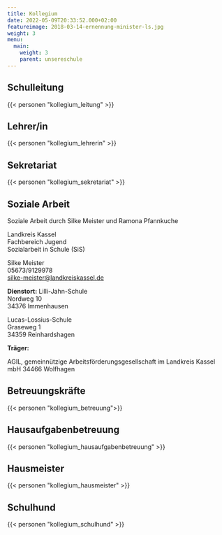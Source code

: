 ```yaml
---
title: Kollegium
date: 2022-05-09T20:33:52.000+02:00
featureimage: 2018-03-14-ernennung-minister-ls.jpg
weight: 3
menu:
  main:
    weight: 3
    parent: unsereschule
---
```


## Schulleitung

{{< personen "kollegium_leitung" >}}

## Lehrer/in

{{< personen "kollegium_lehrerin" >}}

## Sekretariat

{{< personen "kollegium_sekretariat" >}}

## Soziale Arbeit

Soziale Arbeit durch Silke Meister und Ramona Pfannkuche

Landkreis Kassel  
Fachbereich Jugend  
Sozialarbeit in Schule (SiS)

Silke Meister  
05673/9129978  
silke-meister@landkreiskassel.de

**Dienstort:**
Lilli-Jahn-Schule  
Nordweg 10  
34376 Immenhausen

Lucas-Lossius-Schule  
Graseweg 1  
34359 Reinhardshagen

**Träger:**

AGIL, gemeinnützige Arbeitsförderungsgesellschaft im Landkreis Kassel mbH
34466 Wolfhagen

## Betreuungskräfte

{{< personen "kollegium_betreuung">}}

## Hausaufgabenbetreuung

{{< personen "kollegium_hausaufgabenbetreuung" >}}

## Hausmeister

{{< personen "kollegium_hausmeister" >}}

## Schulhund

{{< personen "kollegium_schulhund" >}}
